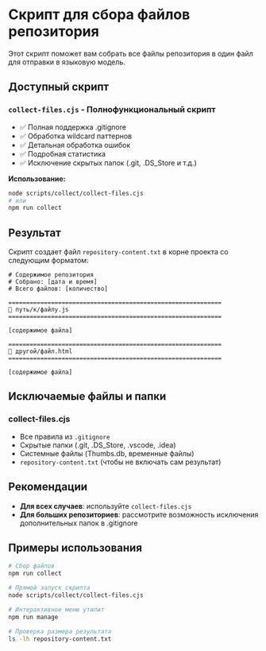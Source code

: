 # Скрипт для сбора файлов репозитория

Этот скрипт поможет вам собрать все файлы репозитория в один файл для отправки в языковую модель.

## Доступный скрипт

### `collect-files.cjs` - Полнофункциональный скрипт
- ✅ Полная поддержка .gitignore
- ✅ Обработка wildcard паттернов
- ✅ Детальная обработка ошибок
- ✅ Подробная статистика
- ✅ Исключение скрытых папок (.git, .DS_Store и т.д.)

**Использование:**
```bash
node scripts/collect/collect-files.cjs
# или
npm run collect
```

## Результат

Скрипт создает файл `repository-content.txt` в корне проекта со следующим форматом:

```
# Содержимое репозитория
# Собрано: [дата и время]
# Всего файлов: [количество]

============================================================
📄 путь/к/файлу.js
============================================================

[содержимое файла]

============================================================
📄 другой/файл.html
============================================================

[содержимое файла]
```

## Исключаемые файлы и папки

### collect-files.cjs
- Все правила из `.gitignore`
- Скрытые папки (.git, .DS_Store, .vscode, .idea)
- Системные файлы (Thumbs.db, временные файлы)
- `repository-content.txt` (чтобы не включать сам результат)

## Рекомендации

- **Для всех случаев**: используйте `collect-files.cjs`
- **Для больших репозиториев**: рассмотрите возможность исключения дополнительных папок в .gitignore

## Примеры использования

```bash
# Сбор файлов
npm run collect

# Прямой запуск скрипта
node scripts/collect/collect-files.cjs

# Интерактивное меню утилит
npm run manage

# Проверка размера результата
ls -lh repository-content.txt
```
